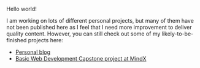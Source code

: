 Hello world!

I am working on lots of different personal projects, but many of them have not been published here as I feel that I need more improvement to deliver quality content. However, you can still check out some of my likely-to-be-finished projects here:
- <a href="https://github.com/vietanhnl95/curious-duck">Personal blog</a>
- <a href="https://github.com/vietanhnl95/C4E13_FinalProject_TeamDaiSo">Basic Web Development Capstone project at MindX</a>

